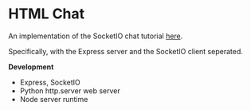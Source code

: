 # HTML Chat

An implementation of the SocketIO chat tutorial [here](https://socket.io/get-started/chat).

Specifically, with the Express server and the SocketIO client seperated.

**Development**

- Express, SocketIO
- Python http.server web server
- Node server runtime
